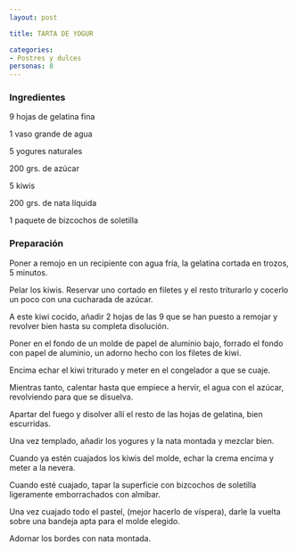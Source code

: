 ```yaml
---
layout: post

title: TARTA DE YOGUR

categories:
- Postres y dulces
personas: 8 
---
```

<h3>Ingredientes</h3>
9 hojas de gelatina fina

1 vaso grande de agua

5 yogures naturales

200 grs. de azúcar

5 kiwis

200 grs. de nata líquida

1 paquete de bizcochos de soletilla

<h3>Preparación</h3>
Poner a remojo en un recipiente con agua fría, la gelatina cortada en trozos, 5 minutos.

Pelar los kiwis. Reservar uno cortado en filetes y el resto triturarlo y cocerlo un poco con una cucharada de azúcar.

A este kiwi cocido, añadir 2 hojas de las 9 que se han puesto a remojar y revolver bien hasta su completa disolución.

Poner en el fondo de un molde de papel de aluminio bajo, forrado el fondo con papel de aluminio, un adorno hecho con los filetes de kiwi.

Encima echar el kiwi triturado y meter en el congelador a que se cuaje.

Mientras tanto, calentar hasta que empiece a hervir, el agua con el azúcar, revolviendo para que se disuelva.

Apartar del fuego y disolver allí el resto de las hojas de gelatina, bien escurridas.

Una vez templado, añadir los yogures y la nata montada y mezclar bien.

Cuando ya estén cuajados los kiwis del molde, echar la crema encima y meter a la nevera.

Cuando esté cuajado, tapar la superficie con bizcochos de soletilla ligeramente emborrachados con almibar.

Una vez cuajado todo el pastel, (mejor hacerlo de víspera), darle la vuelta sobre una bandeja apta para el molde elegido.

Adornar los bordes con nata montada.

